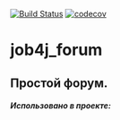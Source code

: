 [![Build Status](https://travis-ci.org/smorozov30/job4j_forum.svg?branch=master)](https://travis-ci.org/smorozov30/job4j_forum)
[![codecov](https://codecov.io/gh/smorozov30/job4j_forum/branch/master/graph/badge.svg?token=25Q9ZSX8QA)](https://codecov.io/gh/smorozov30/job4j_forum)

# job4j_forum

## Простой форум.

##### Использовано в проекте:

